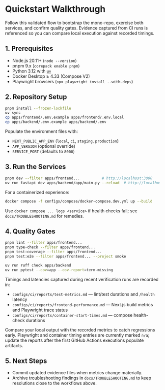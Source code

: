 # Quickstart Walkthrough

Follow this validated flow to bootstrap the mono-repo, exercise both services, and confirm quality gates. Evidence captured from CI runs is referenced so you can compare local execution against recorded timings.

## 1. Prerequisites

- Node.js 20.11+ (`node --version`)
- pnpm 9.x (`corepack enable pnpm`)
- Python 3.12 with [`uv`](https://github.com/astral-sh/uv)
- Docker Desktop ≥ 4.33 (Compose V2)
- Playwright browsers (`npx playwright install --with-deps`)

## 2. Repository Setup

```bash
pnpm install --frozen-lockfile
uv sync
cp apps/frontend/.env.example apps/frontend/.env.local
cp apps/backend/.env.example apps/backend/.env
```

Populate the environment files with:

- `NEXT_PUBLIC_APP_ENV` (`local`, `ci`, `staging`, `production`)
- `APP_VERSION` (optional override)
- `SERVICE_PORT` (defaults to `8000`)

## 3. Run the Services

```bash
pnpm dev --filter apps/frontend...          # http://localhost:3000
uv run fastapi dev apps/backend/app/main.py --reload  # http://localhost:8000/health
```

For a containerized experience:

```bash
docker compose -f configs/compose/docker-compose.dev.yml up --build
```

Use `docker compose ... logs <service>` if health checks fail; see `docs/TROUBLESHOOTING.md` for remedies.

## 4. Quality Gates

```bash
pnpm lint --filter apps/frontend...
pnpm type-check --filter apps/frontend...
pnpm test:coverage --filter apps/frontend...
pnpm test:e2e --filter apps/frontend... --project smoke

uv run ruff check apps/backend
uv run pytest --cov=app --cov-report=term-missing
```

Timings and latencies captured during recent verification runs are recorded in:

- `configs/ci/reports/test-metrics.md` — lint/test durations and `/health` latency
- `configs/ci/reports/frontend-performance.md` — Next.js build metrics and Playwright trace status
- `configs/ci/reports/container-start-times.md` — compose health-check durations

Compare your local output with the recorded metrics to catch regressions early. Playwright and container timing entries are currently marked `n/a`; update the reports after the first GitHub Actions executions populate artifacts.

## 5. Next Steps

- Commit updated evidence files when metrics change materially.
- Archive troubleshooting findings in `docs/TROUBLESHOOTING.md` to keep resolutions close to the workflows above.
